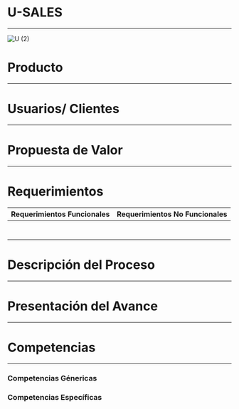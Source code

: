 # U-SALES 
----------
![U (2)](https://github.com/Mafer-Mtz/FIS-PROYECTO-2023/assets/143569827/60b6112f-249c-4672-9c29-30e5b7acc78c)



# Producto 
-------

# Usuarios/ Clientes 
----------

# Propuesta de Valor 
---------

# Requerimientos  

| Requerimientos Funcionales | Requerimientos No Funcionales  |
|--|--|
|  |  |
|  |  |
|  |  |
|  |  |
|  |  |
|  |  |
|  |  |

# Descripción del Proceso 
-------

# Presentación del Avance 
--------

# Competencias 
----
### Competencias Génericas 

### Competencias Específicas 
